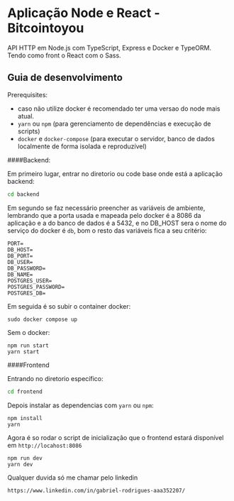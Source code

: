 # Aplicação Node e React - Bitcointoyou

API HTTP em Node.js com TypeScript, Express e Docker e TypeORM. Tendo como front o React com o Sass.

## Guia de desenvolvimento

Prerequisites:
-  caso não utilize docker é recomendado ter uma versao do node mais atual.
- `yarn` ou `npm` (para gerenciamento de dependências e execução de scripts)
- `docker` e `docker-compose` (para executar o servidor, banco de dados localmente de forma isolada e reproduzível)

####Backend: 

Em primeiro lugar, entrar no diretorio ou code base onde está a aplicação backend:
```sh
cd backend
```
Em segundo se faz necessário preencher as variáveis de ambiente, lembrando que a porta usada e mapeada pelo docker é a 8086 da aplicação e a do banco de dados é a 5432, e no DB_HOST sera o nome do serviço do docker é ```db```, bom o resto das variáveis fica a seu critério:
```
PORT=
DB_HOST=
DB_PORT=
DB_USER=
DB_PASSWORD=
DB_NAME=
POSTGRES_USER=
POSTGRES_PASSWORD=
POSTGRES_DB=
```
Em seguida é so subir o container docker:

```
sudo docker compose up
```

Sem o docker:
```
npm run start
yarn start
```

####Frontend

Entrando no diretorio específico:

```sh
cd frontend
```
Depois instalar as dependencias com ```yarn``` ou ```npm```:

```
npm install
yarn
```
Agora é so rodar o script de inicialização que o frontend estará disponível em ```http://locahost:8086```

```
npm run dev
yarn dev
```
Qualquer duvida só me chamar pelo linkedin
```
https://www.linkedin.com/in/gabriel-rodrigues-aaa352207/
```


